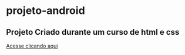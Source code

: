 # projeto-android
## Projeto Criado durante um curso de html e css
 
 <a target="_blank" href='https://carlosiego.github.io/projeto-android/'>Acesse clicando aqui</a>
